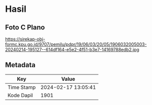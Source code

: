 # Hasil

## Foto C Plano

https://sirekap-obj-formc.kpu.go.id/9707/pemilu/pdpr/19/06/03/20/05/1906032005003-20240214-195127--614df164-e5e2-4f51-b3e7-14169788edb2.jpg


## Metadata

| Key        | Value               |
| ---------- | ------------------- |
| Time Stamp | 2024-02-17 13:05:41 |
| Kode Dapil | 1901                |



